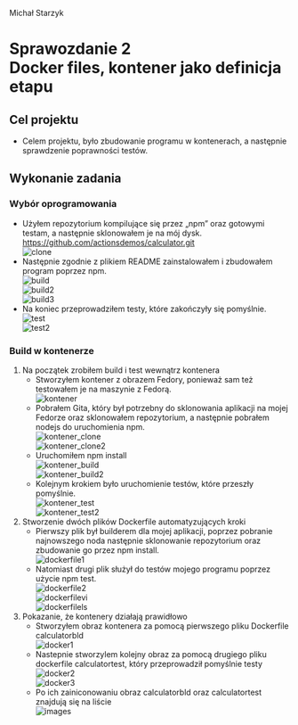 Michał Starzyk
# Sprawozdanie 2 <br> Docker files, kontener jako definicja etapu

## Cel projektu
* Celem projektu, było zbudowanie programu w kontenerach, a następnie sprawdzenie poprawności testów. 

## Wykonanie zadania
### Wybór oprogramowania
* Użyłem repozytorium kompilujące się przez „npm” oraz gotowymi testam, a następnie sklonowałem je na mój dysk. https://github.com/actionsdemos/calculator.git
<br> ![clone](clone.png)
* Następnie zgodnie z plikiem README zainstalowałem i zbudowałem program poprzez npm.
<br> ![build](build.png)
<br> ![build2](build2.png)
<br> ![build3](build3.png)
*  Na koniec przeprowadziłem testy, które zakończyły się pomyślnie.
<br> ![test](test.png)
<br> ![test2](test2.png)
### Build w kontenerze
1. Na początek zrobiłem build i test wewnątrz kontenera
   * Stworzyłem kontener z obrazem Fedory, ponieważ sam też testowałem je na maszynie z Fedorą.
  <br> ![kontener](kontener.png)
   * Pobrałem Gita, który był potrzebny do sklonowania aplikacji na mojej Fedorze oraz sklonowałem repozytorium, a następnie pobrałem nodejs do uruchomienia npm.
  <br> ![kontener_clone](kontener_clone.png)
<br> ![kontener_clone2](kontener_clone2.png)
   * Uruchomiłem npm install
  <br> ![kontener_build](kontener_build.png)
<br> ![kontener_build2](kontener_build2.png)
   * Kolejnym krokiem było uruchomienie testów, które przeszły pomyślnie.
<br> ![kontener_test](kontener_test.png)
<br> ![kontener_test2](kontener_test2.png)
2. Stworzenie dwóch plików Dockerfile automatyzujących kroki
    * Pierwszy plik był builderem dla mojej aplikacji, poprzez pobranie najnowszego noda następnie sklonowanie repozytorium oraz zbudowanie go przez npm install.
  <br> ![dockerfile1](dockerfile1.png)
    * Natomiast drugi plik służył do testów mojego programu poprzez użycie npm test.
      <br> ![dockerfile2](test2.png)
      <br> ![dockerfilevi](test2.png)
      <br> ![dockerfilels](test2.png)
3. Pokazanie, że kontenery działają prawidłowo
   * Stworzyłem obraz kontenera za pomocą pierwszego pliku Dockerfile calculatorbld
     <br> ![docker1](docker1.png)
   * Nastepnie stworzylem kolejny obraz za pomocą drugiego pliku dockerfile calculatortest, który przeprowadził pomyślnie testy
  <br> ![docker2](docker2.png)
<br> ![docker3](images.png)
   * Po ich zainiconowaniu obraz calculatorbld oraz calculatortest znajdują się na liście 
<br> ![images](docker3.png)

